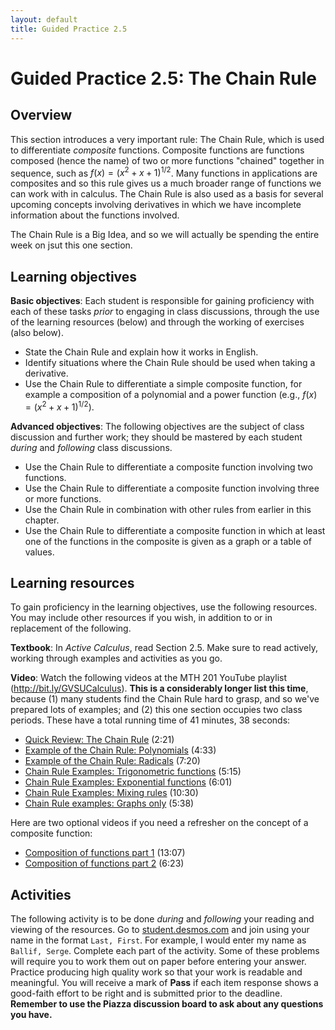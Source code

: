 ```yaml
---
layout: default
title: Guided Practice 2.5
---
```


# Guided Practice 2.5: The Chain Rule

## Overview

This section introduces a very important rule: The Chain Rule, which is used to differentiate *composite* functions. Composite functions are functions composed (hence the name) of two or more functions "chained" together in sequence, such as $f(x) = (x^2 + x + 1)^{1/2}$. Many functions in applications are composites and so this rule gives us a much broader range of functions we can work with in calculus. The Chain Rule is also used as a basis for several upcoming concepts involving derivatives in which we have incomplete information about the functions involved.

The Chain Rule is a Big Idea, and so we will actually be spending the entire week on jsut this one section.

## Learning objectives

__Basic objectives__: Each student is responsible for gaining proficiency with each of these tasks _prior_ to engaging in class discussions, through the use of the learning resources (below) and through the working of exercises (also below).

- State the Chain Rule and explain how it works in English.
- Identify situations where the Chain Rule should be used when taking a derivative.
- Use the Chain Rule to differentiate a simple composite function, for example a composition of a polynomial and a power function (e.g., $f(x) = (x^2 + x + 1)^{1/2}$).

__Advanced objectives__: The following objectives are the subject of class discussion and further work; they should be mastered by each student _during_ and _following_ class discussions.

- Use the Chain Rule to differentiate a composite function involving two functions.
- Use the Chain Rule to differentiate a composite function involving three or more functions.
- Use the Chain Rule in combination with other rules from earlier in this chapter.
- Use the Chain Rule to differentiate a composite function in which at least one of the functions in the composite is given as a graph or a table of values.

## Learning resources

To gain proficiency in the learning objectives, use the following resources. You may include other resources if you wish, in addition to or in replacement of the following.

__Textbook__: In _Active Calculus_, read Section 2.5. Make sure to read actively, working through examples and activities as you go.

__Video__: Watch the following videos at the MTH 201 YouTube playlist (http://bit.ly/GVSUCalculus). **This is a considerably longer list this time**, because (1) many students find the Chain Rule hard to grasp, and so we've prepared lots of examples; and (2) this one section occupies two class periods. These have a total running time of 41 minutes, 38 seconds:

- [Quick Review: The Chain Rule](http://www.youtube.com/watch?v=HxVn6kRD5NM) (2:21)
- [Example of the Chain Rule: Polynomials](http://www.youtube.com/watch?v=QDc1UmLWhug) (4:33)
- [Example of the Chain Rule: Radicals](http://www.youtube.com/watch?v=ysp96e3Z-nw) (7:20)
- [Chain Rule Examples: Trigonometric functions](http://www.youtube.com/watch?v=4y39u0DmrPY) (5:15)
- [Chain Rule Examples: Exponential functions](http://www.youtube.com/watch?v=zexX6t_zbCg) (6:01)
- [Chain Rule Examples: Mixing rules](http://www.youtube.com/watch?v=1B06Pk3W6Pc) (10:30)
- [Chain Rule examples: Graphs only](http://www.youtube.com/watch?v=pwm50foAx6A) (5:38)

Here are two optional videos if you need a refresher on the concept of a composite function:

- [Composition of functions part 1](http://www.youtube.com/watch?v=sz9LAiDZh3s) (13:07)
- [Composition of functions part 2](http://www.youtube.com/watch?v=B9W90mcVAqg) (6:23)

## Activities

The following activity is to be done _during_ and _following_ your reading and viewing of the resources. Go to [student.desmos.com](https://student.desmos.com/?prepopulateCode=ME2XDM) and join using your name in the format `Last, First`. For example, I would enter my name as `Ballif, Serge`. Complete each part of the activity. Some of these problems will require you to work them out on paper before entering your answer. Practice producing high quality work so that your work is readable and meaningful. You will receive a mark of __Pass__ if each item response shows a good-faith effort to be right and is submitted prior to the deadline. __Remember to use the Piazza discussion board to ask about any questions you have.__
